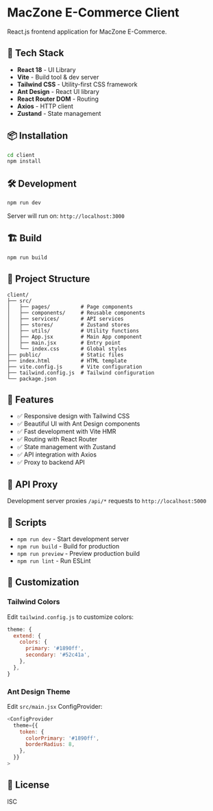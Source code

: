 # MacZone E-Commerce Client

React.js frontend application for MacZone E-Commerce.

## 🚀 Tech Stack

- **React 18** - UI Library
- **Vite** - Build tool & dev server
- **Tailwind CSS** - Utility-first CSS framework
- **Ant Design** - React UI library
- **React Router DOM** - Routing
- **Axios** - HTTP client
- **Zustand** - State management

## 📦 Installation

```bash
cd client
npm install
```

## 🛠️ Development

```bash
npm run dev
```

Server will run on: `http://localhost:3000`

## 🏗️ Build

```bash
npm run build
```

## 📁 Project Structure

```
client/
├── src/
│   ├── pages/          # Page components
│   ├── components/     # Reusable components
│   ├── services/       # API services
│   ├── stores/         # Zustand stores
│   ├── utils/          # Utility functions
│   ├── App.jsx         # Main App component
│   ├── main.jsx        # Entry point
│   └── index.css       # Global styles
├── public/             # Static files
├── index.html          # HTML template
├── vite.config.js      # Vite configuration
├── tailwind.config.js  # Tailwind configuration
└── package.json
```

## 🎨 Features

- ✅ Responsive design with Tailwind CSS
- ✅ Beautiful UI with Ant Design components
- ✅ Fast development with Vite HMR
- ✅ Routing with React Router
- ✅ State management with Zustand
- ✅ API integration with Axios
- ✅ Proxy to backend API

## 🔗 API Proxy

Development server proxies `/api/*` requests to `http://localhost:5000`

## 📝 Scripts

- `npm run dev` - Start development server
- `npm run build` - Build for production
- `npm run preview` - Preview production build
- `npm run lint` - Run ESLint

## 🌈 Customization

### Tailwind Colors

Edit `tailwind.config.js` to customize colors:

```js
theme: {
  extend: {
    colors: {
      primary: '#1890ff',
      secondary: '#52c41a',
    },
  },
}
```

### Ant Design Theme

Edit `src/main.jsx` ConfigProvider:

```js
<ConfigProvider
  theme={{
    token: {
      colorPrimary: '#1890ff',
      borderRadius: 8,
    },
  }}
>
```

## 📄 License

ISC
